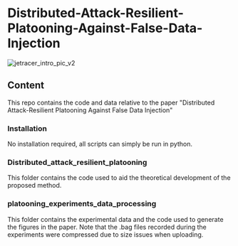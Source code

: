 # Distributed-Attack-Resilient-Platooning-Against-False-Data-Injection
![jetracer_intro_pic_v2](https://github.com/Lorenzo-Lyons/Distributed-Attack-Resilient-Platooning-Against-False-Data-Injection/assets/94372990/f8bf5ae4-f19f-48a5-9722-a58b810fc244)

## Content
This repo contains the code and data relative to the paper "Distributed Attack-Resilient Platooning Against False Data Injection"

### Installation
No installation required, all scripts can simply be run in python.

### Distributed_attack_resilient_platooning
This folder contains the code used to aid the theoretical development of the proposed method.

### platooning_experiments_data_processing
This folder contains the experimental data and the code used to generate the figures in the paper. Note that the .bag files recorded during the experiments were compressed due to size issues when uploading.
